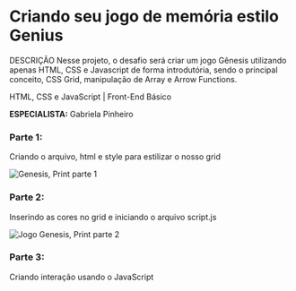 # Criando seu jogo de memória estilo Genius
DESCRIÇÃO Nesse projeto, o desafio será criar um jogo Gênesis utilizando apenas HTML, CSS e Javascript de forma introdutória, 
sendo o principal conceito, CSS Grid, manipulação de Array e Arrow Functions.  

HTML, CSS e JavaScript | Front-End Básico 

**ESPECIALISTA:**  Gabriela Pinheiro 


###  Parte 1:

Criando o arquivo, html e style para estilizar o nosso grid

![Genesis, Print parte 1](/Genesis/imgs/Parte1.png)

###  Parte 2:

Inserindo as cores no grid e iniciando o arquivo script.js


![Jogo Genesis, Print parte 2](/Genesis/imgs/Parte2.png)

###  Parte 3:

Criando interação usando o JavaScript 

